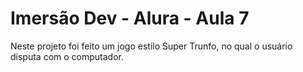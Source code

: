 # Imersão Dev - Alura - Aula 7

Neste projeto foi feito um jogo estilo Super Trunfo, no qual o usuário disputa com o computador.
